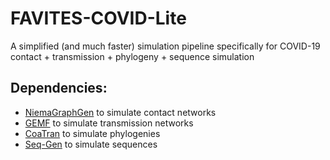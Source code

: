 # FAVITES-COVID-Lite
A simplified (and much faster) simulation pipeline specifically for COVID-19 contact + transmission + phylogeny + sequence simulation

## Dependencies:
* [NiemaGraphGen](https://github.com/niemasd/NiemaGraphGen) to simulate contact networks
* [GEMF](https://github.com/niemasd/GEMF) to simulate transmission networks
* [CoaTran](https://github.com/niemasd/CoaTran) to simulate phylogenies
* [Seq-Gen](https://github.com/rambaut/Seq-Gen) to simulate sequences
